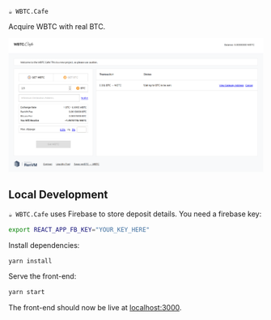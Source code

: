 `☕ WBTC.Cafe`

Acquire WBTC with real BTC.

![WBTC.Cafe](./preview.png)

## Local Development

`☕ WBTC.Cafe` uses Firebase to store deposit details. You need a firebase key:

```sh
export REACT_APP_FB_KEY="YOUR_KEY_HERE"
```

Install dependencies:

```
yarn install
```

Serve the front-end:

```sh
yarn start
```

The front-end should now be live at [localhost:3000](http://localhost:3000).

